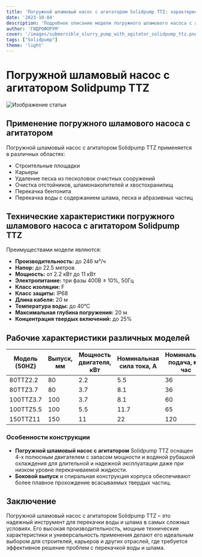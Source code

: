 ```yaml
---
title: 'Погружной шламовый насос с агитатором Solidpump TTZ: характеристики и применение'
date: '2023-10-04'
description: 'Подробное описание модели погружного шламового насоса с агитатором Solidpump TTZ, ее технические параметры и области применения.'
author: 'ГИДРОФОРУМ'
cover: '/images/submersible_slurry_pump_with_agitator_solidpump_ttz.png'
tags: ["Solidpump"]
theme: 'light'
---
```


# Погружной шламовый насос с агитатором Solidpump TTZ

![Изображение статьи](/images/submersible_slurry_pump_with_agitator_solidpump_ttz.png)

## Применение погружного шламового насоса с агитатором

Погружной шламовый насос с агитатором Solidpump TTZ применяется в различных областях:

- Строительные площадки
- Карьеры
- Удаление песка из песколовок очистных сооружений
- Очистка отстойников, шламонакопителей и хвостохранилищ
- Перекачка бентонита
- Перекачка воды с содержанием шлама, песка и абразивных частиц

## Технические характеристики погружного шламового насоса с агитатором Solidpump TTZ

Преимуществами модели являются:

- **Производительность:** до 246 м³/ч
- **Напор:** до 22.5 метров
- **Мощность:** от 2.2 кВт до 11 кВт
- **Электропитание:** три фазы 400В ± 10%, 50Гц
- **Класс изоляции:** F
- **Класс защиты:** IP68
- **Длина кабеля:** 20 м
- **Температура воды:** до 40°С
- **Максимальная глубина погружения:** 20 м
- **Концентрация твердых включений:** до 25%

## Рабочие характеристики различных моделей

| Модель (50HZ) | Выпуск, мм | Мощность двигателя, кВт | Номинальная сила тока, A | Номинальная подача, м³/час | Номинальный напор, м | Максимальная подача, м³/час | Максимальный напор, м | Свободный проход, мм |
| ------------- | ---------- | ------------------------ | ------------------------- | -------------------------- | -------------------- | --------------------------- | --------------------- | -------------------- |
| 80TTZ2.2      | 80         | 2.2                      | 5.5                       | 36                         | 10                   | 72                          | 12                    | 20                   |
| 80TTZ3.7      | 80         | 3.7                      | 8.1                       | 36                         | 13.5                 | 86.4                        | 15                    | 20                   |
| 100TTZ3.7     | 100        | 3.7                      | 8.1                       | 60                         | 11                   | 114                         | 15                    | 20                   |
| 100TTZ5.5     | 100        | 5.5                      | 11.7                      | 65                         | 14                   | 138                         | 17.5                  | 30                   |
| 150TTZ11      | 150        | 11                       | 22                        | 120                        | 17                   | 246                         | 22.5                  | 30                   |

### Особенности конструкции

- **Погружной шламовый насос с агитатором** Solidpump TTZ оснащен 4-х полюсным двигателем с запасом мощности и водяной рубашкой охлаждения для длительной и надежной эксплуатации даже при низком уровне перекачиваемой жидкости.
- **Боковой выпуск** и спиральная конструкция корпуса обеспечивают более плавное прохождение всасываемых твердых частиц.

## Заключение

Погружной шламовый насос с агитатором Solidpump TTZ – это надежный инструмент для перекачки воды и шлама в самых сложных условиях. Его высокая производительность, мощные технические характеристики и универсальность применения делают его идеальным выбором для строителей, карьеров и других отраслей, где требуется эффективное решение проблем с перекачкой воды и шлама.